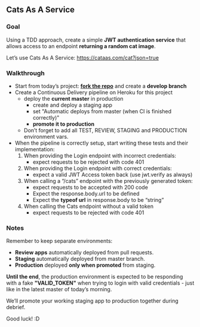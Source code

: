 ## Cats As A Service

### Goal

Using a TDD approach, create a simple **JWT authentication service** that allows access to an endpoint **returning a random cat image**.

Let’s use Cats As A Service: https://cataas.com/cat?json=true

### Walkthrough

- Start from today’s project: [**fork the repo**](https://github.com/luisanton-io/Jest-Lesson) and create a **develop branch**
- Create a Continuous Delivery pipeline on Heroku for this project
    - deploy the **current master** in production
      - create and deploy a staging app
      - set "Automatic deploys from master (when CI is finished correctly)"
      - **promote it to production**
    - Don’t forget to add all TEST, REVIEW, STAGING and PRODUCTION environment vars.
- When the pipeline is correctly setup, start writing these tests and their implementation:
    1. When providing the Login endpoint with incorrect credentials:
        - expect requests to be rejected with code 401
    2. When providing the Login endpoint with correct credentials:
        - expect a valid JWT Access token back (use jwt.verify as always)
    3. When calling a “/cats” endpoint with the previously generated token:
        - expect requests to be accepted with 200 code
        - Expect the response.body.url to be defined
        - Expect the **typeof url** in response.body to be “string”
    4. When calling the Cats endpoint without a valid token
        - expect requests to be rejected with code 401

### Notes

Remember to keep separate environments:
- **Review apps** automatically deployed from pull requests.
- **Staging** automatically deployed from master branch.
- **Production** deployed **only when promoted** from staging.

**Until the end**, the production environment is expected to be responding with a fake **"VALID_TOKEN"** when trying to login with valid credentials - just like in the latest master of today’s morning.

We’ll promote your working staging app to production together during debrief.

Good luck! :D

